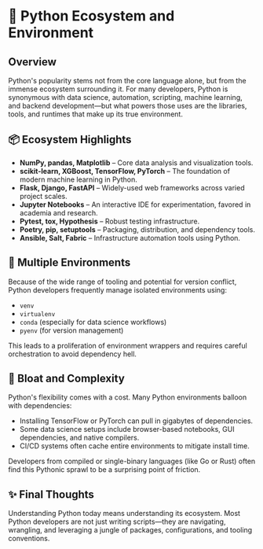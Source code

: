 


# 🐍 Python Ecosystem and Environment

## Overview

Python's popularity stems not from the core language alone, but from the immense ecosystem surrounding it. For many developers, Python is synonymous with data science, automation, scripting, machine learning, and backend development—but what powers those uses are the libraries, tools, and runtimes that make up its true environment.

## 📦 Ecosystem Highlights

- **NumPy, pandas, Matplotlib** – Core data analysis and visualization tools.
- **scikit-learn, XGBoost, TensorFlow, PyTorch** – The foundation of modern machine learning in Python.
- **Flask, Django, FastAPI** – Widely-used web frameworks across varied project scales.
- **Jupyter Notebooks** – An interactive IDE for experimentation, favored in academia and research.
- **Pytest, tox, Hypothesis** – Robust testing infrastructure.
- **Poetry, pip, setuptools** – Packaging, distribution, and dependency tools.
- **Ansible, Salt, Fabric** – Infrastructure automation tools using Python.

## 🔁 Multiple Environments

Because of the wide range of tooling and potential for version conflict, Python developers frequently manage isolated environments using:

- `venv`
- `virtualenv`
- `conda` (especially for data science workflows)
- `pyenv` (for version management)

This leads to a proliferation of environment wrappers and requires careful orchestration to avoid dependency hell.

## 🧱 Bloat and Complexity

Python's flexibility comes with a cost. Many Python environments balloon with dependencies:

- Installing TensorFlow or PyTorch can pull in gigabytes of dependencies.
- Some data science setups include browser-based notebooks, GUI dependencies, and native compilers.
- CI/CD systems often cache entire environments to mitigate install time.

Developers from compiled or single-binary languages (like Go or Rust) often find this Pythonic sprawl to be a surprising point of friction.

## ✨ Final Thoughts

Understanding Python today means understanding its ecosystem. Most Python developers are not just writing scripts—they are navigating, wrangling, and leveraging a jungle of packages, configurations, and tooling conventions.